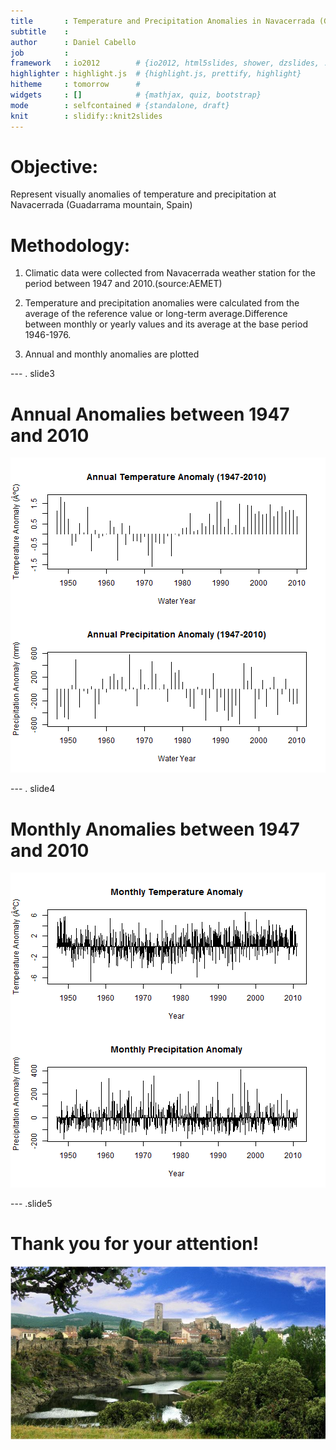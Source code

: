 ```yaml
---
title       : Temperature and Precipitation Anomalies in Navacerrada (Guadarrama Mountain, Spain)
subtitle    : 
author      : Daniel Cabello
job         : 
framework   : io2012        # {io2012, html5slides, shower, dzslides, ...}
highlighter : highlight.js  # {highlight.js, prettify, highlight}
hitheme     : tomorrow      # 
widgets     : []            # {mathjax, quiz, bootstrap}
mode        : selfcontained # {standalone, draft}
knit        : slidify::knit2slides
---
```


# Objective:

Represent visually anomalies of temperature and precipitation at Navacerrada (Guadarrama mountain, Spain)

# Methodology:

1. Climatic data were collected from Navacerrada weather station for the period between 1947 and 2010.(source:AEMET)

2. Temperature and precipitation anomalies were calculated from the average of the reference value or long-term average.Difference between monthly or yearly values and its average at the base period 1946-1976.

3. Annual and monthly anomalies are plotted

--- . slide3 

# Annual Anomalies between 1947 and 2010

![plot of chunk unnamed-chunk-1](assets/fig/unnamed-chunk-1-1.png) 


--- . slide4

# Monthly Anomalies between 1947 and 2010


![plot of chunk unnamed-chunk-2](assets/fig/unnamed-chunk-2-1.png) 

--- .slide5 
 
# Thank you for your attention!

![width](https://github.com/DanielCabello/DanielCabello.github.io/blob/master/assets/img/Image.PNG)
